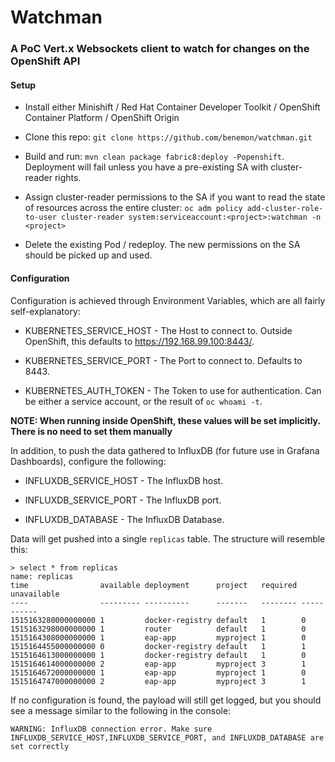 # Watchman

### A PoC Vert.x Websockets client to watch for changes on the OpenShift API

#### Setup

* Install either Minishift / Red Hat Container Developer Toolkit / OpenShift Container Platform / OpenShift Origin

* Clone this repo: `git clone https://github.com/benemon/watchman.git`

* Build and run: `mvn clean package fabric8:deploy -Popenshift`. Deployment will fail unless you have a pre-existing SA with cluster-reader rights.

* Assign cluster-reader permissions to the SA if you want to read the state of resources across the entire cluster: `oc adm policy add-cluster-role-to-user cluster-reader system:serviceaccount:<project>:watchman -n <project>`

* Delete the existing Pod / redeploy. The new permissions on the SA should be picked up and used.

#### Configuration

Configuration is achieved through Environment Variables, which are all fairly self-explanatory:

* KUBERNETES_SERVICE_HOST - The Host to connect to. Outside OpenShift, this defaults to https://192.168.99.100:8443/.

* KUBERNETES_SERVICE_PORT - The Port to connect to. Defaults to 8443.

* KUBERNETES_AUTH_TOKEN - The Token to use for authentication. Can be either a service account, or the result of `oc whoami -t`.

**NOTE: When running inside OpenShift, these values will be set implicitly. There is no need to set them manually**

In addition, to push the data gathered to InfluxDB (for future use in Grafana Dashboards), configure the following:

* INFLUXDB_SERVICE_HOST - The InfluxDB host.

* INFLUXDB_SERVICE_PORT - The InfluxDB port.

* INFLUXDB_DATABASE - The InfluxDB Database.

Data will get pushed into a single `replicas` table. The structure will resemble this:

```
> select * from replicas
name: replicas
time                available deployment      project   required unavailable
----                --------- ----------      -------   -------- -----------
1515163280000000000 1         docker-registry default   1        0
1515163298000000000 1         router          default   1        0
1515164308000000000 1         eap-app         myproject 1        0
1515164455000000000 0         docker-registry default   1        1
1515164613000000000 1         docker-registry default   1        0
1515164614000000000 2         eap-app         myproject 3        1
1515164672000000000 1         eap-app         myproject 1        0
1515164747000000000 2         eap-app         myproject 3        1

```

If no configuration is found, the payload will still get logged, but you should see a message similar to the following in the console:

`WARNING: InfluxDB connection error. Make sure INFLUXDB_SERVICE_HOST,INFLUXDB_SERVICE_PORT, and INFLUXDB_DATABASE are set correctly`
